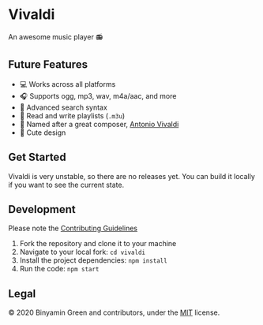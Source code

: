 # Vivaldi
An awesome music player :radio:

## Future Features
- :computer: Works across all platforms
- :headphones: Supports ogg, mp3, wav, m4a/aac, and more
- :dart: Advanced search syntax
- :memo: Read and write playlists (`.m3u`)
- :musical_keyboard: Named after a great composer, [Antonio Vivaldi](https://en.wikipedia.org/wiki/Antonio_Vivaldi)
- :panda_face: Cute design

## Get Started
Vivaldi is very unstable, so there are no releases yet. You can build it locally if you want to see the current state.

## Development
Please note the [Contributing Guidelines](https://github.com/b3u/Vivaldi/blob/dev/contributing.md)
1. Fork the repository and clone it to your machine
2. Navigate to your local fork: `cd vivaldi`
3. Install the project dependencies: `npm install`
4. Run the code:  `npm start`

## Legal
© 2020 Binyamin Green and contributors, under the [MIT](https://github.com/b3u/Vivaldi/blob/dev/LICENSE.md) license.
